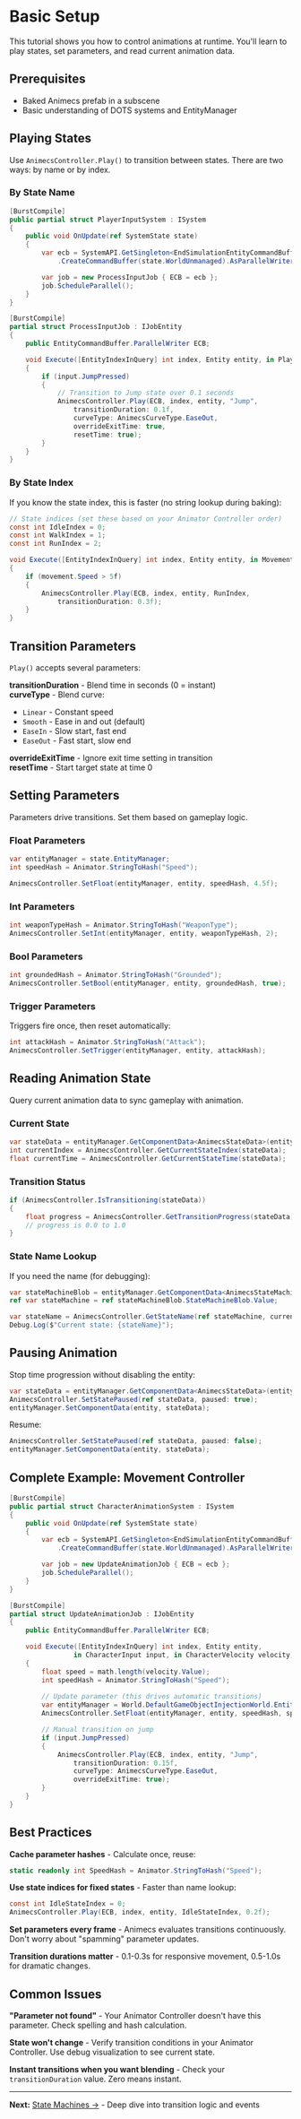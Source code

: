 # Basic Setup

This tutorial shows you how to control animations at runtime. You'll learn to play states, set parameters, and read current animation data.

## Prerequisites

- Baked Animecs prefab in a subscene
- Basic understanding of DOTS systems and EntityManager

## Playing States

Use `AnimecsController.Play()` to transition between states. There are two ways: by name or by index.

### By State Name

```csharp
[BurstCompile]
public partial struct PlayerInputSystem : ISystem
{
    public void OnUpdate(ref SystemState state)
    {
        var ecb = SystemAPI.GetSingleton<EndSimulationEntityCommandBufferSystem.Singleton>()
            .CreateCommandBuffer(state.WorldUnmanaged).AsParallelWriter();

        var job = new ProcessInputJob { ECB = ecb };
        job.ScheduleParallel();
    }
}

[BurstCompile]
partial struct ProcessInputJob : IJobEntity
{
    public EntityCommandBuffer.ParallelWriter ECB;

    void Execute([EntityIndexInQuery] int index, Entity entity, in PlayerInput input)
    {
        if (input.JumpPressed)
        {
            // Transition to Jump state over 0.1 seconds
            AnimecsController.Play(ECB, index, entity, "Jump", 
                transitionDuration: 0.1f,
                curveType: AnimecsCurveType.EaseOut,
                overrideExitTime: true,
                resetTime: true);
        }
    }
}
```

### By State Index

If you know the state index, this is faster (no string lookup during baking):

```csharp
// State indices (set these based on your Animator Controller order)
const int IdleIndex = 0;
const int WalkIndex = 1;
const int RunIndex = 2;

void Execute([EntityIndexInQuery] int index, Entity entity, in MovementData movement)
{
    if (movement.Speed > 5f)
    {
        AnimecsController.Play(ECB, index, entity, RunIndex, 
            transitionDuration: 0.3f);
    }
}
```

## Transition Parameters

`Play()` accepts several parameters:

**transitionDuration** - Blend time in seconds (0 = instant)  
**curveType** - Blend curve:
- `Linear` - Constant speed
- `Smooth` - Ease in and out (default)
- `EaseIn` - Slow start, fast end
- `EaseOut` - Fast start, slow end

**overrideExitTime** - Ignore exit time setting in transition  
**resetTime** - Start target state at time 0

## Setting Parameters

Parameters drive transitions. Set them based on gameplay logic.

### Float Parameters

```csharp
var entityManager = state.EntityManager;
int speedHash = Animator.StringToHash("Speed");

AnimecsController.SetFloat(entityManager, entity, speedHash, 4.5f);
```

### Int Parameters

```csharp
int weaponTypeHash = Animator.StringToHash("WeaponType");
AnimecsController.SetInt(entityManager, entity, weaponTypeHash, 2);
```

### Bool Parameters

```csharp
int groundedHash = Animator.StringToHash("Grounded");
AnimecsController.SetBool(entityManager, entity, groundedHash, true);
```

### Trigger Parameters

Triggers fire once, then reset automatically:

```csharp
int attackHash = Animator.StringToHash("Attack");
AnimecsController.SetTrigger(entityManager, entity, attackHash);
```

## Reading Animation State

Query current animation data to sync gameplay with animation.

### Current State

```csharp
var stateData = entityManager.GetComponentData<AnimecsStateData>(entity);
int currentIndex = AnimecsController.GetCurrentStateIndex(stateData);
float currentTime = AnimecsController.GetCurrentStateTime(stateData);
```

### Transition Status

```csharp
if (AnimecsController.IsTransitioning(stateData))
{
    float progress = AnimecsController.GetTransitionProgress(stateData);
    // progress is 0.0 to 1.0
}
```

### State Name Lookup

If you need the name (for debugging):

```csharp
var stateMachineBlob = entityManager.GetComponentData<AnimecsStateMachineBlob>(entity);
ref var stateMachine = ref stateMachineBlob.StateMachineBlob.Value;

var stateName = AnimecsController.GetStateName(ref stateMachine, currentIndex);
Debug.Log($"Current state: {stateName}");
```

## Pausing Animation

Stop time progression without disabling the entity:

```csharp
var stateData = entityManager.GetComponentData<AnimecsStateData>(entity);
AnimecsController.SetStatePaused(ref stateData, paused: true);
entityManager.SetComponentData(entity, stateData);
```

Resume:

```csharp
AnimecsController.SetStatePaused(ref stateData, paused: false);
entityManager.SetComponentData(entity, stateData);
```

## Complete Example: Movement Controller

```csharp
[BurstCompile]
public partial struct CharacterAnimationSystem : ISystem
{
    public void OnUpdate(ref SystemState state)
    {
        var ecb = SystemAPI.GetSingleton<EndSimulationEntityCommandBufferSystem.Singleton>()
            .CreateCommandBuffer(state.WorldUnmanaged).AsParallelWriter();

        var job = new UpdateAnimationJob { ECB = ecb };
        job.ScheduleParallel();
    }
}

[BurstCompile]
partial struct UpdateAnimationJob : IJobEntity
{
    public EntityCommandBuffer.ParallelWriter ECB;

    void Execute([EntityIndexInQuery] int index, Entity entity, 
                in CharacterInput input, in CharacterVelocity velocity)
    {
        float speed = math.length(velocity.Value);
        int speedHash = Animator.StringToHash("Speed");
        
        // Update parameter (this drives automatic transitions)
        var entityManager = World.DefaultGameObjectInjectionWorld.EntityManager;
        AnimecsController.SetFloat(entityManager, entity, speedHash, speed);

        // Manual transition on jump
        if (input.JumpPressed)
        {
            AnimecsController.Play(ECB, index, entity, "Jump",
                transitionDuration: 0.15f,
                curveType: AnimecsCurveType.EaseOut,
                overrideExitTime: true);
        }
    }
}
```

## Best Practices

**Cache parameter hashes** - Calculate once, reuse:
```csharp
static readonly int SpeedHash = Animator.StringToHash("Speed");
```

**Use state indices for fixed states** - Faster than name lookup:
```csharp
const int IdleStateIndex = 0;
AnimecsController.Play(ECB, index, entity, IdleStateIndex, 0.2f);
```

**Set parameters every frame** - Animecs evaluates transitions continuously. Don't worry about "spamming" parameter updates.

**Transition durations matter** - 0.1-0.3s for responsive movement, 0.5-1.0s for dramatic changes.

## Common Issues

**"Parameter not found"** - Your Animator Controller doesn't have this parameter. Check spelling and hash calculation.

**State won't change** - Verify transition conditions in your Animator Controller. Use debug visualization to see current state.

**Instant transitions when you want blending** - Check your `transitionDuration` value. Zero means instant.

---

**Next:** [State Machines →](state-machines.md) - Deep dive into transition logic and events